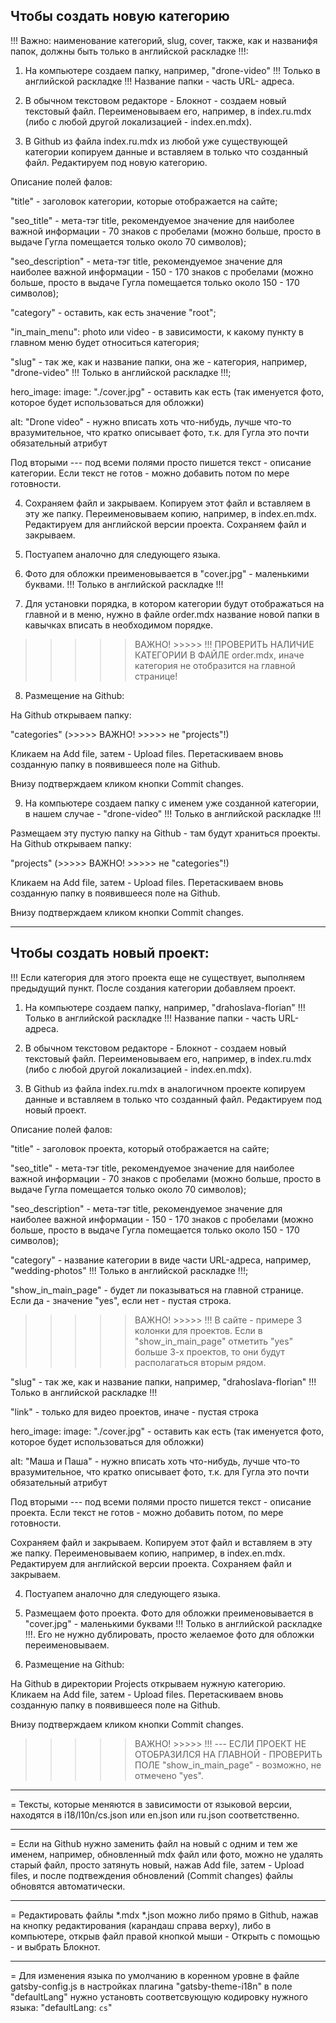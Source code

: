 Чтобы создать новую категорию
---
!!! Важно: наименование категорий, slug, cover, также, как и названифя папок, должны быть только в английской раскладке !!!: 

1) На компьютере создаем папку, например, "drone-video" !!! Только в английской раскладке !!! Название папки - часть URL- адреса.

2) В обычном текстовом редакторе - Блокнот - создаем новый текстовый файл. Переименовываем его, например, в index.ru.mdx (либо с любой другой локализацией - index.en.mdx).

3) В Github из файла index.ru.mdx из любой уже существующей категории копируем данные и вставляем в только что созданный файл. Редактируем под новую категорию.

Описание полей фалов:

"title" - заголовок категории, которые отображается на сайте; 

"seo_title" - мета-тэг title, рекомендуемое значение для наиболее важной информации - 70 знаков с пробелами (можно больше, просто в выдаче Гугла помещается только около 70 символов);

"seo_description" - мета-тэг title, рекомендуемое значение для наиболее важной информации - 150 - 170 знаков с пробелами (можно больше, просто в выдаче Гугла помещается только около 150 - 170 символов);

"category" - оставить, как есть значение "root";

"in_main_menu": photo или video - в зависимости, к какому пункту в главном меню будет относиться категория;

"slug" - так же, как и название папки, она же - категория, например, "drone-video" !!! Только в английской раскладке !!!;

hero_image:
  image: "./cover.jpg" - оставить как есть (так именуется фото, которое будет использоваться для обложки)
  
  alt: "Drone video" - нужно вписать хоть что-нибудь, лучше что-то вразумительное, что кратко описывает фото, т.к. для Гугла это почти обязательный атрибут
  

Под вторыми --- под всеми полями просто пишется текст - описание категории. Если текст не готов - можно добавить потом по мере готовности.

4) Сохраняем файл и закрываем. Копируем этот файл и вставляем в эту же папку. Переименовываем копию, например, в index.en.mdx. Редактируем для английской версии проекта. Сохраняем файл и закрываем.


5) Постуапем аналочно для следующего языка.


6) Фото для обложки преименовывается в "cover.jpg"  - маленькими буквами. !!! Только в английской раскладке !!! 


7) Для установки порядка, в котором категории будут отображаться на главной и в меню, нужно в файле order.mdx название новой папки в кавычках вписать в необходимом порядке.

>>>>> ВАЖНО! >>>>> !!! ПРОВЕРИТЬ НАЛИЧИЕ КАТЕГОРИИ В ФАЙЛЕ order.mdx, иначе категория не отобразится на главной странице!


8) Размещение на Github:

На Github открываем папку:

 "categories"  (>>>>> ВАЖНО! >>>>> не "projects"!) 
 
Кликаем на Add file, затем - Upload files. Перетаскиваем вновь созданную папку в появившееся поле на Github.

Внизу подтверждаем кликом кнопки Commit changes.

9) На компьютере создаем папку с именем уже созданной категории, в нашем случае - "drone-video" !!! Только в английской раскладке !!!

Размещаем эту пустую папку на Github - там будут храниться проекты. На Github открываем папку:

 "projects"  (>>>>> ВАЖНО! >>>>> не "categories"!) 
 
Кликаем на Add file, затем - Upload files. Перетаскиваем вновь созданную папку в появившееся поле на Github.

Внизу подтверждаем кликом кнопки Commit changes.

---

Чтобы создать новый проект: 
---

!!! Если категория для этого проекта еще не существует, выполняем предыдущий пункт. После создания категории добавляем проект.

1) На компьютере создаем папку, например, "drahoslava-florian" !!! Только в английской раскладке !!! Название папки - часть URL- адреса.

2) В обычном текстовом редакторе - Блокнот - создаем новый текстовый файл. Переименовываем его, например, в index.ru.mdx (либо с любой другой локализацией - index.en.mdx).

3) В Github из файла index.ru.mdx в аналогичном проекте копируем данные и вставляем в только что созданный файл. Редактируем под новый проект.


Описание полей фалов:

"title" - заголовок проекта, который отображается на сайте; 

"seo_title" - мета-тэг title, рекомендуемое значение для наиболее важной информации - 70 знаков с пробелами (можно больше, просто в выдаче Гугла помещается только около 70 символов); 

"seo_description" - мета-тэг title, рекомендуемое значение для наиболее важной информации - 150 - 170 знаков с пробелами (можно больше, просто в выдаче Гугла помещается только около 150 - 170 символов);

"category" - название категории в виде части URL-адреса, например, "wedding-photos" !!! Только в английской раскладке !!!;

"show_in_main_page" - будет ли показываться на главной странице. Если да - значение "yes", если нет - пустая строка.

>>>>> ВАЖНО! >>>>> !!! В сайте - примере 3 колонки для проектов. Если в "show_in_main_page" отметить "yes" больше 3-х проектов, то они будут располагаться вторым рядом.

"slug" - так же, как и название папки, например, "drahoslava-florian" !!! Только в английской раскладке !!!

"link" - только для видео проектов, иначе - пустая строка

hero_image:
  image: "./cover.jpg" - оставить как есть (так именуется фото, которое будет использоваться для обложки)
  
  alt: "Маша и Паша" - нужно вписать хоть что-нибудь, лучше что-то вразумительное, что кратко описывает фото, т.к. для Гугла это почти обязательный атрибут
  

Под вторыми --- под всеми полями просто пишется текст - описание проекта. Если текст не готов - можно добавить потом, по мере готовности.

Сохраняем файл и закрываем. Копируем этот файл и вставляем в эту же папку. Переименовываем копию, например, в index.en.mdx. Редактируем для английской версии проекта. Сохраняем файл и закрываем.


4) Постуапем аналочно для следующего языка.

5) Размещаем фото проекта. Фото для обложки преименовывается в "cover.jpg" - маленькими буквами !!! Только в английской раскладке !!!. Его не нужно дублировать, просто желаемое фото для обложки переименовываем.


6) Размещение на Github:

На Github в директории Projects открываем нужную категорию. Кликаем на Add file, затем - Upload files. Перетаскиваем вновь созданную папку в появившееся поле на Github.

Внизу подтверждаем кликом кнопки Commit changes.


>>>>> ВАЖНО! >>>>> !!! --- ЕСЛИ ПРОЕКТ НЕ ОТОБРАЗИЛСЯ НА ГЛАВНОЙ - ПРОВЕРИТЬ ПОЛЕ "show_in_main_page" - возможно, не отмечено "yes".

---

 = Тексты, которые меняются в зависимости от языковой версии, находятся в i18/l10n/cs.json или en.json или ru.json соответственно.

---

 = Если на Github нужно заменить файл на новый с одним и тем же именем, например, обновленный mdx файл или фото, можно не удалять старый файл, просто затянуть новый, нажав Add file, затем - Upload files, и после подтвеждения обновлений (Commit changes) файлы обновятся автоматически.

---

 = Редактировать файлы *.mdx *.json  можно либо прямо в Github, нажав на кнопку редактирования (карандаш справа верху), либо в компьютере, открыв файл правой кнопкой мыши - Открыть с помощью - и выбрать Блокнот.

---
 
= Для изменения языка по умолчанию в коренном уровне в файле gatsby-config.js в настройках плагина 
"gatsby-theme-i18n" в поле "defaultLang" нужно установть соответсвующую кодировку нужного языка: 
"defaultLang: `cs`"